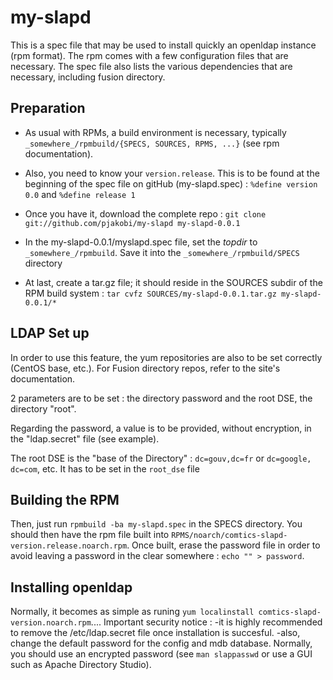 # my-slapd

This is a spec file that may be used to install quickly an openldap instance (rpm format). The rpm comes with a few configuration files that are necessary. The spec file also lists the various dependencies that are necessary, including fusion directory.

## Preparation
* As usual with RPMs, a build environment is necessary, typically `_somewhere_/rpmbuild/{SPECS, SOURCES, RPMS, ...}` (see rpm documentation).

* Also, you need to know your `version.release`. This is to be found at the beginning of the spec file on gitHub (my-slapd.spec) :
    `%define version 0.0`
and
    `%define release 1`

* Once you have it, download the complete repo :
    `git clone git://github.com/pjakobi/my-slapd my-slapd-0.0.1`

* In the my-slapd-0.0.1/myslapd.spec file, set the _topdir_ to `_somewhere_/rpmbuild`. Save it into the `_somewhere_/rpmbuild/SPECS` directory
    

* At last, create a tar.gz file; it should reside in the SOURCES subdir of the RPM build system :
    `tar cvfz SOURCES/my-slapd-0.0.1.tar.gz my-slapd-0.0.1/*`

## LDAP Set up

In order to use this feature, the yum repositories are also to be set correctly (CentOS base, etc.). For Fusion directory repos, refer to the site's documentation.

2 parameters are to be set : the directory password and the root DSE, the directory "root". 

Regarding the password, a value is to be provided, without encryption, in the "ldap.secret" file (see example). 

The root DSE is the "base of the Directory" : `dc=gouv,dc=fr` or `dc=google, dc=com`, etc. It has to be set in the `root_dse` file 

## Building the RPM

Then, just run `rpmbuild -ba my-slapd.spec` in the SPECS directory. You should then have the rpm file built into `RPMS/noarch/comtics-slapd-version.release.noarch.rpm`. Once built, erase the password file in order to avoid leaving a password in the clear somewhere : `echo "" > password`.

## Installing openldap
Normally, it becomes as simple as runing `yum localinstall comtics-slapd-version.noarch.rpm`.... 
Important security notice : 
-it is highly recommended to remove the /etc/ldap.secret file once installation is succesful.
-also, change the default password for the config and mdb database. Normally, you should use an encrypted password (see `man slappasswd` or use a GUI such as Apache Directory Studio).
